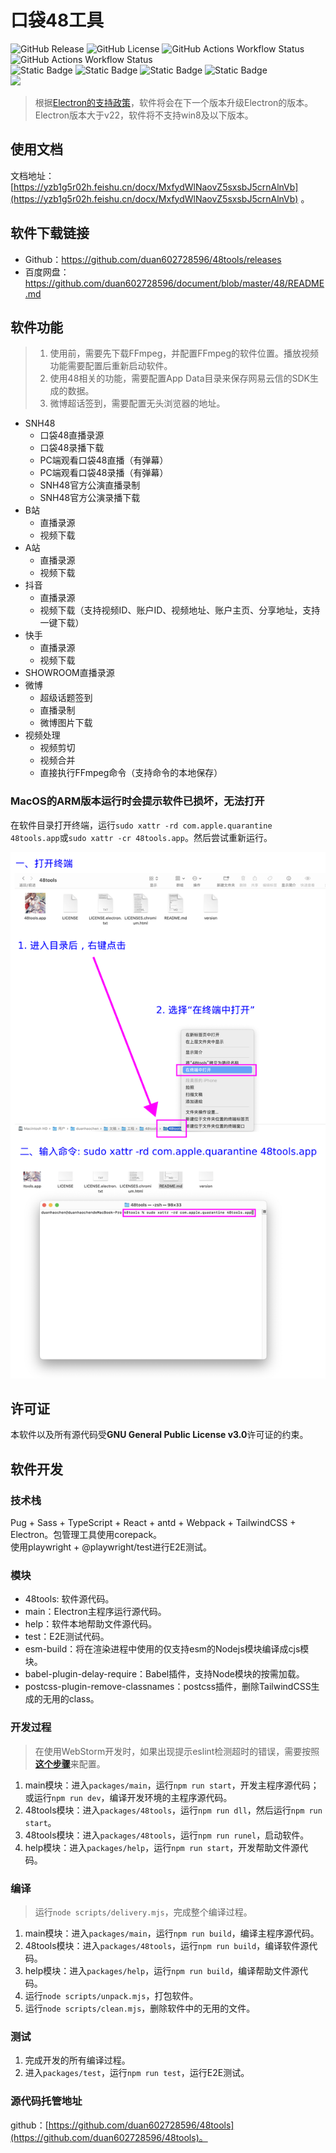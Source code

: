 # 口袋48工具

![GitHub Release](https://img.shields.io/github/v/release/duan602728596/48tools)
   ![GitHub License](https://img.shields.io/github/license/duan602728596/48tools)   ![GitHub Actions Workflow Status](https://img.shields.io/github/actions/workflow/status/duan602728596/48tools/.github%2Fworkflows%2Fbuild.yml?style=flat&label=Build%20apps%20CI%20(Intel))   ![GitHub Actions Workflow Status](https://img.shields.io/github/actions/workflow/status/duan602728596/48tools/.github%2Fworkflows%2Fbuild-xlarge.yml?style=flat&label=Build%20apps%20CI%20in%20xlarge%20runner%20(ARM))   
![Static Badge](https://img.shields.io/badge/Win10-fa541c?style=for-the-badge)   ![Static Badge](https://img.shields.io/badge/Win11-fa8c16?style=for-the-badge)   ![Static Badge](https://img.shields.io/badge/Linux-722ed1?style=for-the-badge)   ![Static Badge](https://img.shields.io/badge/MacOS-eb2f96?style=for-the-badge)   
[<img src="https://api.gitsponsors.com/api/badge/img?id=98806656" height="40">](https://api.gitsponsors.com/api/badge/link?p=5a5ig2BFPwUsOungg6IEKT75dLJ8ylyawqWr5ueKLdO+mHm3hJAAEARYRD4yivrh5yd8zhtCZeM45wDkT3R7H1eDgt2JM9MOg6u8IardzcJI0K51nJslq/p+8Ewg3L+5gqlGscmStyqvWAzgerZEfA==)   

> 根据[Electron的支持政策](https://www.electronjs.org/docs/latest/tutorial/electron-timelines)，软件将会在下一个版本升级Electron的版本。Electron版本大于v22，软件将不支持win8及以下版本。

## 使用文档

文档地址：[https://yzb1g5r02h.feishu.cn/docx/MxfydWlNaovZ5sxsbJ5crnAlnVb](https://yzb1g5r02h.feishu.cn/docx/MxfydWlNaovZ5sxsbJ5crnAlnVb) 。

## 软件下载链接

* Github：https://github.com/duan602728596/48tools/releases
* 百度网盘：https://github.com/duan602728596/document/blob/master/48/README.md

## 软件功能

> 1. 使用前，需要先下载FFmpeg，并配置FFmpeg的软件位置。播放视频功能需要配置后重新启动软件。   
> 2. 使用48相关的功能，需要配置App Data目录来保存网易云信的SDK生成的数据。   
> 3. 微博超话签到，需要配置无头浏览器的地址。

* SNH48
  * 口袋48直播录源
  * 口袋48录播下载
  * PC端观看口袋48直播（有弹幕）
  * PC端观看口袋48录播（有弹幕）
  * SNH48官方公演直播录制
  * SNH48官方公演录播下载
* B站 
  * 直播录源
  * 视频下载
* A站
  * 直播录源
  * 视频下载
* 抖音
  * 直播录源
  * 视频下载（支持视频ID、账户ID、视频地址、账户主页、分享地址，支持一键下载） 
* 快手
  * 直播录源
  * 视频下载
* SHOWROOM直播录源
* 微博
  * 超级话题签到
  * 直播录制
  * 微博图片下载
* 视频处理
  * 视频剪切
  * 视频合并
  * 直接执行FFmpeg命令（支持命令的本地保存）

### MacOS的ARM版本运行时会提示软件已损坏，无法打开

在软件目录打开终端，运行`sudo xattr -rd com.apple.quarantine 48tools.app`或`sudo xattr -cr 48tools.app`。然后尝试重新运行。

<img src="statics/macos-arm-run-app.png" width="580">

## 许可证

本软件以及所有源代码受**GNU General Public License v3.0**许可证的约束。

## 软件开发

### 技术栈

Pug + Sass + TypeScript + React + antd + Webpack + TailwindCSS + Electron。包管理工具使用corepack。   
使用playwright + @playwright/test进行E2E测试。

### 模块

* 48tools: 软件源代码。
* main：Electron主程序运行源代码。
* help：软件本地帮助文件源代码。
* test：E2E测试代码。
* esm-build：将在渲染进程中使用的仅支持esm的Nodejs模块编译成cjs模块。
* babel-plugin-delay-require：Babel插件，支持Node模块的按需加载。
* postcss-plugin-remove-classnames：postcss插件，删除TailwindCSS生成的无用的class。

### 开发过程

> 在使用WebStorm开发时，如果出现提示eslint检测超时的错误，需要按照[**这个步骤**](https://youtrack.jetbrains.com/issue/WEB-63073/ESLint-creates-a-lot-of-node-processes#focus=Comments-27-8111996.0-0)来配置。

1. main模块：进入`packages/main`，运行`npm run start`，开发主程序源代码；或运行`npm run dev`，编译开发环境的主程序源代码。
2. 48tools模块：进入`packages/48tools`，运行`npm run dll`，然后运行`npm run start`。
3. 48tools模块：进入`packages/48tools`，运行`npm run runel`，启动软件。
4. help模块：进入`packages/help`，运行`npm run start`，开发帮助文件源代码。

### 编译

> 运行`node scripts/delivery.mjs`，完成整个编译过程。

1. main模块：进入`packages/main`，运行`npm run build`，编译主程序源代码。
2. 48tools模块：进入`packages/48tools`，运行`npm run build`，编译软件源代码。
3. help模块：进入`packages/help`，运行`npm run build`，编译帮助文件源代码。
4. 运行`node scripts/unpack.mjs`，打包软件。
5. 运行`node scripts/clean.mjs`，删除软件中的无用的文件。

### 测试

1. 完成开发的所有编译过程。
2. 进入`packages/test`，运行`npm run test`，运行E2E测试。

### 源代码托管地址

github：[https://github.com/duan602728596/48tools](https://github.com/duan602728596/48tools)。
